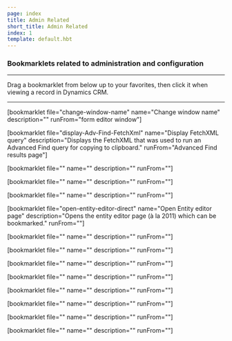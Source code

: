 ```yaml
---
page: index
title: Admin Related
short_title: Admin Related
index: 1
template: default.hbt
---
```


### Bookmarklets related to administration and configuration

----

Drag a bookmarklet from below up to your favorites, then click it when viewing a record in Dynamics CRM.

----

<section class='bookmarklets'>

[bookmarklet file="change-window-name" 
    name="Change window name" 
    description=""
    runFrom="form editor window"]

[bookmarklet file="display-Adv-Find-FetchXml" 
    name="Display FetchXML query" 
    description="Displays the FetchXML that was used to run an Advanced Find query for copying to clipboard."
    runFrom="Advanced Find results page"]

[bookmarklet file="" 
    name="" 
    description=""
    runFrom=""]

[bookmarklet file="" 
    name="" 
    description=""
    runFrom=""]

[bookmarklet file="" 
    name="" 
    description=""
    runFrom=""]

[bookmarklet file="open-entity-editor-direct" 
    name="Open Entity editor page" 
    description="Opens the entity editor page (à la 2011) which can be bookmarked."
    runFrom=""]

[bookmarklet file="" 
    name="" 
    description=""
    runFrom=""]

[bookmarklet file="" 
    name="" 
    description=""
    runFrom=""]

[bookmarklet file="" 
    name="" 
    description=""
    runFrom=""]

[bookmarklet file="" 
    name="" 
    description=""
    runFrom=""]

[bookmarklet file="" 
    name="" 
    description=""
    runFrom=""]

[bookmarklet file="" 
    name="" 
    description=""
    runFrom=""]

[bookmarklet file="" 
    name="" 
    description=""
    runFrom=""]

[bookmarklet file="" 
    name="" 
    description=""
    runFrom=""]



</section>